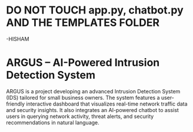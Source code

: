 # DO NOT TOUCH app.py, chatbot.py AND THE TEMPLATES FOLDER
-HISHAM
# ARGUS – AI-Powered Intrusion Detection System
 ARGUS is a project developing an advanced Intrusion Detection System (IDS) tailored for small business owners. The system features a user-friendly interactive dashboard that visualizes real-time network traffic data and security insights. It also integrates an AI-powered chatbot to assist users in querying network activity, threat alerts, and security recommendations in natural language.
